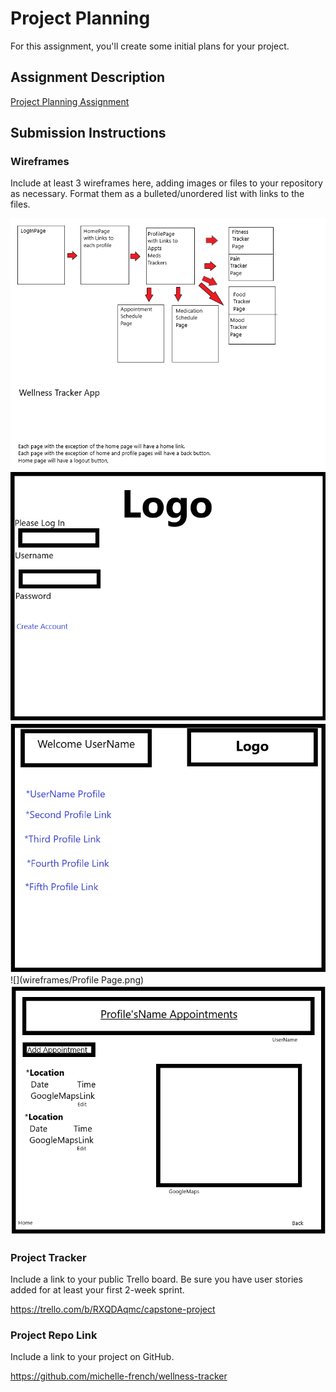 # Project Planning
For this assignment, you'll create some initial plans for your project.

## Assignment Description
[Project Planning Assignment](https://education.launchcode.org/liftoff/modules/assignments/project-planning)

## Submission Instructions

### Wireframes

Include at least 3 wireframes here, adding images or files to your repository as necessary. Format them as a bulleted/unordered list with links to the files.

![](wireframes/OverView.png)
![](wireframes/LogInPage.png)
![](wireframes/HomePage.png)
![](wireframes/Profile Page.png)
![](wireframes/AppointmentsPage.png)

### Project Tracker

Include a link to your public Trello board. Be sure you have user stories added for at least your first 2-week sprint.

https://trello.com/b/RXQDAqmc/capstone-project

### Project Repo Link

Include a link to your project on GitHub.

https://github.com/michelle-french/wellness-tracker
